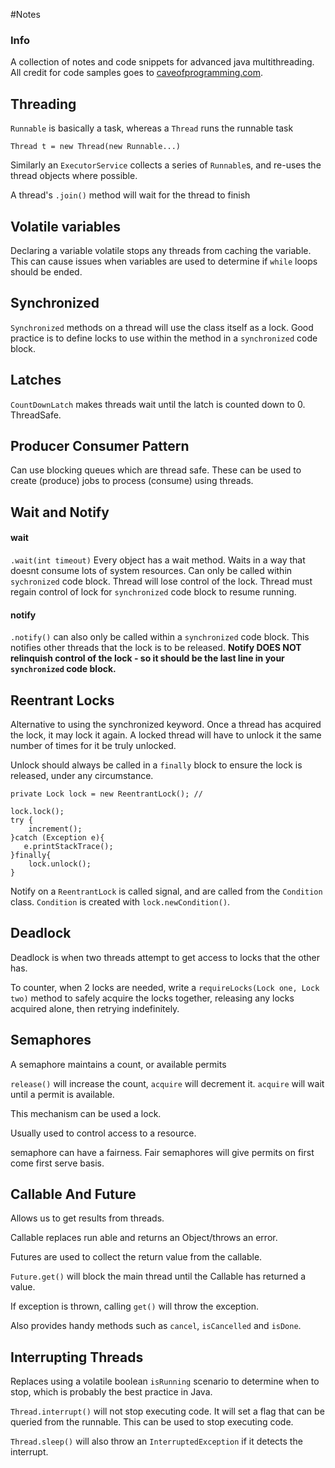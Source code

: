 #Notes

### Info

A collection of notes and code snippets for advanced java multithreading. 
All credit for code samples goes to [caveofprogramming.com](https://caveofprogramming.com/).

## Threading

`Runnable` is basically a task, whereas a `Thread` runs the runnable task

``` 
Thread t = new Thread(new Runnable...)
```

Similarly an `ExecutorService` collects a series of `Runnable`s, and re-uses the thread objects where possible.

A thread's `.join()` method will wait for the thread to finish

## Volatile variables

Declaring a variable volatile stops any threads from caching the variable. 
This can cause issues when variables are used to determine if `while` loops should be ended.

## Synchronized

`Synchronized` methods on a thread will use the class itself as a lock. Good practice is to 
define locks to use within the method in a `synchronized` code block.


## Latches

`CountDownLatch` makes threads wait until the latch is counted down to 0. ThreadSafe.


## Producer Consumer Pattern

Can use blocking queues which are thread safe. These can be used to create (produce) jobs to process (consume) using threads.

## Wait and Notify

#### wait

`.wait(int timeout)` Every object has a wait method. Waits in a way that doesnt consume lots of system 
resources. Can only be called within `sychronized` code block. Thread will lose control of the lock.
Thread must regain control of lock for `synchronized` code block to resume running. 

#### notify

`.notify()` can also only be called within a `synchronized` code block. This notifies other threads 
that the lock is to be released. **Notify DOES NOT relinquish control of the lock - so it should be 
the last line in your `synchronized` code block.**

## Reentrant Locks

Alternative to using the synchronized keyword. Once a thread has acquired the lock, it may lock it again.
A locked thread will have to unlock it the same number of times for it be truly unlocked. 

Unlock should always be called in a `finally` block to ensure the lock is released, under any circumstance.

```
private Lock lock = new ReentrantLock(); //

lock.lock();
try {
    increment();
}catch (Exception e){
   e.printStackTrace();
}finally{
    lock.unlock();
}
```

Notify on a `ReentrantLock` is called signal, and are called from the `Condition` class. `Condition` is created 
with `lock.newCondition()`.

## Deadlock

Deadlock is when two threads attempt to get access to locks that the other has. 

To counter, when 2 locks are needed, write a `requireLocks(Lock one, Lock two)` method to safely acquire the locks
together, releasing any locks acquired alone, then retrying indefinitely. 

## Semaphores

A semaphore maintains a count, or available permits 

`release()` will increase the count, `acquire` will decrement it. `acquire` will wait until a permit is available.

This mechanism can be used a lock.

Usually used to control access to a resource. 

semaphore can have a fairness. Fair semaphores will give permits on first come first serve basis. 

## Callable And Future

Allows us to get results from threads.

Callable replaces run able and returns an Object/throws an error.

Futures are used to collect the return value from the callable.

`Future.get()` will block the main thread until the Callable has returned a value.

If exception is thrown, calling `get()` will throw the exception.

Also provides handy methods such as `cancel`, `isCancelled` and `isDone`.

## Interrupting Threads

Replaces using a volatile boolean `isRunning` scenario to determine when to stop, which
is probably the best practice in Java. 

`Thread.interrupt()` will not stop executing code. It will set a flag that can be queried from 
the runnable. This can be used to stop executing code. 

`Thread.sleep()` will also throw an `InterruptedException` if it detects the interrupt.






